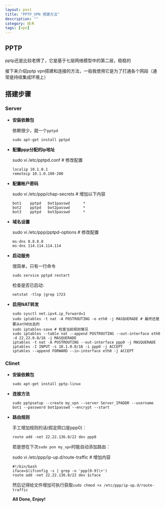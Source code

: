 ```yaml
---
layout: post
title: "PPTP_VPN 搭建方法"
description: ""
category: 技术
tags: [vpn]
---
```


## PPTP

pptp还是比较老牌了，它是基于七层网络模型中的第二层，稳稳的

接下来介绍pptp vpn搭建和连接的方法，一般我使用它是为了打通各个网段（通常是持续集成环境上）

## 搭建步骤

### Server

*   **安装依赖包**

    依赖很少，就一个`pptpd`

        sudo apt-get install pptpd

*   **配置ppp分配的ip地址**

    sudo vi /etc/pptpd.conf # 修改配置

        localip 10.1.0.1
        remoteip 10.1.0.100-200

*   **配置帐户密码**

    sudo vi /etc/ppp/chap-secrets # 增加以下内容

        bot1    pptpd   bot1passwd      *
        bot2    pptpd   bot2passwd      *
        bot3    pptpd   bot3passwd      *

*   **域名设置**

    sudo vi /etc/ppp/pptpd-options # 修改配置

        ms-dns 8.8.8.8
        ms-dns 114.114.114.114

*   **启动服务**

    很简单，只有一行命令

        sudo service pptpd restart

    检查是否已启动: 

        netstat -tlnp |grep 1723

*   **启用NAT转发**

        sudo sysctl net.ipv4.ip_forward=1
        sudo iptables -t nat -A POSTROUTING -o eth0 -j MASQUERADE # 最终还是要从eth0出去的
        sudo iptables-save # 检查当前规则情况
        sudo iptables --table nat --append POSTROUTING --out-interface eth0 -d 22.22.0.0/16 -j MASQUERADE
        iptables -t nat -A POSTROUTING --out-interface ppp0 -j MASQUERADE
        iptables -I INPUT -s 10.1.0.0/16 -i ppp0 -j ACCEPT
        iptables --append FORWARD --in-interface eth0 -j ACCEPT


### Clinet

*   **安装依赖包**
    
        sudo apt-get install pptp-linux

*   **连接方法**

        sudo pptpsetup --create my_vpn --server Server_IPADDR --username bot1 --password bot1passwd --encrypt --start

*   **路由规则**

    手工增加规则的话(假定网口是ppp0)：

        route add -net 22.22.136.0/22 dev ppp0

    若是想在下次`sudo pon my_vpn`时能自动添加路由：

    sudo vi /etc/ppp/ip-up.d/route-traffic # 增加内容

        #!/bin/bash
        iface=$(ifconfig -s | grep -o 'ppp[0-9]\+')
        route add -net 22.22.136.0/22 dev $iface

    然后记得给文件增加可执行获取`sudo chmod +x /etc/ppp/ip-up.d/route-traffic`

    **All Done, Enjoy!**
